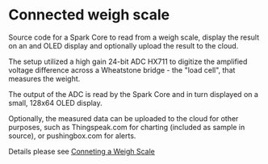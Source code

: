 Connected weigh scale
=====================

Source code for a Spark Core to read from a weigh scale, display the result on an and OLED display and optionally upload the result to the cloud.

The setup utilized a high gain 24-bit ADC HX711 to digitize the amplified voltage difference across a Wheatstone bridge - the "load cell", that measures the weight.

The output of the ADC is read by the Spark Core and in turn displayed on a small, 128x64 OLED display.

Optionally, the measured data can be uploaded to the cloud for other purposes, such as Thingspeak.com for charting (included as sample in source), or pushingbox.com for alerts.

Details please see <a href="http://blog.l3l4.com/iot/kitchenscale01/">Conneting a Weigh Scale</a>

